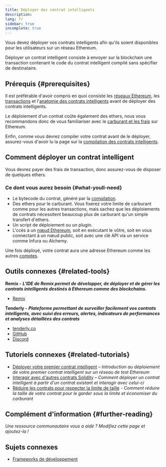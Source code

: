 ```yaml
---
title: Déployer des contrat intelligents
description:
lang: fr
sidebar: true
incomplete: true
---
```


Vous devez déployer vos contrats intelligents afin qu'ils soient disponibles pour les utilisateurs sur un réseau Ethereum.

Déployer un contrat intelligent consiste à envoyer sur la blockchain une transaction contenant le code du contrat intelligent compilé sans spécifier de destinataire.

## Prérequis {#prerequisites}

Il est préférable d'avoir compris en quoi consiste les [réseaux Ethereum](/developers/docs/networks/), les [transactions](/developers/docs/transactions/) et l'[anatomie des contrats intelligents](/developers/docs/smart-contracts/anatomy/) avant de déployer des contrats intelligents.

Le déploiement d'un contrat coûte également des ethers, nous vous recommandons donc de vous familiariser avec le [carburant et les frais](/developers/docs/gas/) sur Ethereum.

Enfin, comme vous devrez compiler votre contrat avant de le déployer, assurez-vous d'avoir lu la page sur la [compilation des contrats intelligents](/developers/docs/smart-contracts/compiling/).

## Comment déployer un contrat intelligent

Vous devrez payer des frais de transaction, donc assurez-vous de disposer de quelques ethers.

### Ce dont vous aurez besoin {#what-youll-need}

- Le bytecode du contrat, généré par la [compilation](/developers/docs/smart-contracts/compiling/).
- Des ethers pour le carburant. Vous fixerez votre limite de carburant comme pour les autres transactions, mais sachez que les déploiements de contrats nécessitent beaucoup plus de carburant qu'un simple transfert d'ethers.
- Un script de déploiement ou un plugin.
- L'ccès à un [nœud Ethereum](/developers/docs/nodes-and-clients/), soit en exécutant le vôtre, soit en vous connectant à un nœud public, soit avec une clé API via un service comme Infura ou Alchemy.

<!-- TODO Elaborate on options: e.g. run a node, use a node as a service etc. -->

<!-- TODO! -->
<!-- ### Steps to deploy a smart contract -->

Une fois déployé, votre contrat aura une adresse Ethereum comme les autres [comptes](/developers/docs/accounts/).

## Outils connexes {#related-tools}

**Remix -** **_L'IDE de Remix permet de développer, de déployer et de gérer les contrats intelligents destinés à Ethereum comme des blockchains._**

- [Remix](https://remix.ethereum.org)

**Tenderly -** **_Plateforme permettant de surveiller facilement vos contrats intelligents, avec suivi des erreurs, alertes, indicateurs de performances et analyses détaillées des contrats_**

- [tenderly.co](https://tenderly.co/)
- [GitHub](https://github.com/Tenderly)
- [Discord](https://discord.gg/eCWjuvt)

## Tutoriels connexes {#related-tutorials}

- [Déployer votre premier contrat intelligent](/developers/tutorials/deploying-your-first-smart-contract/) _– Introduction au déploiement de votre premier contrat intelligent sur un réseau de test Ethereum_
- [Interagir avec d'autres contrats Solidity](/developers/tutorials/interact-with-other-contracts-from-solidity/) _– Comment déployer un contrat intelligent à partir d'un contrat existant et interagir avec celui-ci_
- [Réduire les contrats pour respecter la limite de taille](/developers/tutorials/downsizing-contracts-to-fight-the-contract-size-limit/) _- Comment réduire la taille de votre contrat pour le garder sous la limite et économiser du carburant_

## Complément d'information {#further-reading}

_Une ressource communautaire vous a aidé ? Modifiez cette page et ajoutez-la !_

## Sujets connexes

- [Frameworks de développement](/en/developers/docs/frameworks/)
